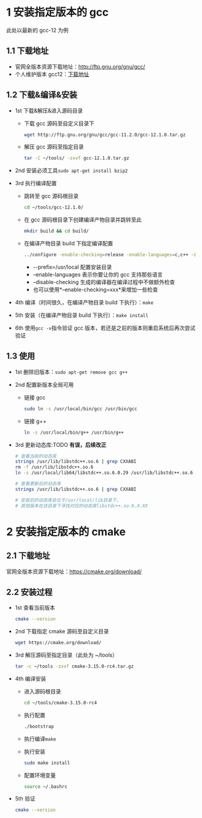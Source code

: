 # 1 安装指定版本的 gcc

此处以最新的 gcc-12 为例 

## 1.1 下载地址

- 官网全版本资源下载地址：http://ftp.gnu.org/gnu/gcc/
- 个人维护版本 gcc12：[下载地址](https://zyb-tools.oss-cn-chengdu.aliyuncs.com/ubuntu-software/gcc-12.1.0.tar.gz?OSSAccessKeyId=LTAI5tREkNKGRcMiPdgNQUye&Expires=3678178426&Signature=%2Be4aVCUxZ3Czfr%2Bzjxoif3G7KwI%3D)

## 1.2 下载&编译&安装

- 1st 下载&解压&进入源码目录

    - 下载 gcc 源码至自定义目录下

        ```bash
        wget http://ftp.gnu.org/gnu/gcc/gcc-11.2.0/gcc-12.1.0.tar.gz
        ```

    - 解压 gcc 源码至指定目录

        ```bash
        tar -C ~/tools/ -zxvf gcc-12.1.0.tar.gz
        ```

- 2nd 安装必须工具`sudo apt-get install bzip2`

- 3rd 执行编译配置

    - 跳转至 gcc 源码根目录

        ```bash
        cd ~/tools/gcc-12.1.0/
        ```

    - 在 gcc 源码根目录下创建编译产物目录并跳转至此

        ```bash
        mkdir build && cd build/
        ```

    - 在编译产物目录 build 下指定编译配置

        ```bash
        ../configure -enable-checking=release -enable-languages=c,c++ -disable-multilib
        ```

        - --prefix=/usr/local 配置安装目录
        - –enable-languages 表示你要让你的 gcc 支持那些语言
        - –disable-checking 生成的编译器在编译过程中不做额外检查
        - 也可以使用*–enable-checking=xxx*来增加一些检查

- 4th 编译（时间很久，在编译产物目录 build 下执行）：`make`

- 5th 安装（在编译产物目录 build 下执行）：`make install`

- 6th 使用`gcc -v`指令验证 gcc 版本，若还是之前的版本则重启系统后再次尝试验证

## 1.3 使用

- 1st 删除旧版本：`sudo apt-get remove gcc g++`

- 2nd 配置新版本全局可用

    - 链接 gcc

        ```bash
        sudo ln -s /usr/local/bin/gcc /usr/bin/gcc
        ```

    - 链接 g++

        ```bash
        ln -s /usr/local/bin/g++ /usr/bin/g++
        ```

- 3rd 更新动态库:TODO   **有误，后续改正**

    ```bash
    # 查看当前的动态库
    strings /usr/lib/libstdc++.so.6 | grep CXXABI
    rm -f /usr/lib/libstdc++.so.6
    ln -s /usr/local/lib64/libstdc++.so.6.0.29 /usr/lib/libstdc++.so.6
    
    # 查看更新后的动态库
    strings /usr/lib/libstdc++.so.6 | grep CXXABI
    
    # 安装后的动态库会位于/usr/local/lib目录下，
    # 其他版本在该目录下寻找对应的动态库libstdc++.so.6.X.XX
    ```

# 2 安装指定版本的 cmake

## 2.1 下载地址

官网全版本资源下载地址：https://cmake.org/download/

## 2.2 安装过程

- 1st 查看当前版本

    ```bash
    cmake --version
    ```

- 2nd 下载指定 cmake 源码至自定义目录

    ```bash
    wget https://cmake.org/download/
    ```

- 3rd 解压源码至指定目录（此处为 ~/tools）

    ```bash
    tar -c ~/tools -zxvf cmake-3.15.0-rc4.tar.gz
    ```

- 4th 编译安装

    - 进入源码根目录

        ```bash
        cd ~/tools/cmake-3.15.0-rc4
        ```

    - 执行配置

        ```bash
        ./bootstrap
        ```

    - 执行编译`make`

    - 执行安装

        ```bash
        sudo make install
        ```

    - 配置环境变量

        ```bash
        source ~/.bashrc
        ```

- 5th 验证

    ```bash
    cmake --version
    ```

